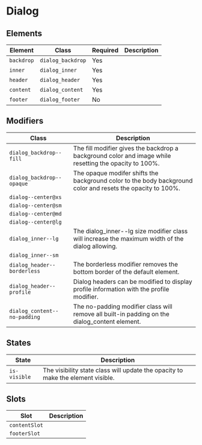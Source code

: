 # Dialog

## Elements

| Element    | Class             | Required | Description |
| ---------- | ----------------- | -------- | ----------- |
| `backdrop` | `dialog_backdrop` | Yes      |             |
| `inner`    | `dialog_inner`    | Yes      |             |
| `header`   | `dialog_header`   | Yes      |             |
| `content`  | `dialog_content`  | Yes      |             |
| `footer`   | `dialog_footer`   | No       |             |

## Modifiers

| Class                        | Description                                                  |
| ---------------------------- | ------------------------------------------------------------ |
| `dialog_backdrop--fill`      | The fill modifier gives the backdrop a background color and image while resetting the opacity to 100%. |
| `dialog_backdrop--opaque`    | The opaque modifer shifts the background color to the body background color and resets the opacity to 100%. |
| `dialog--center@xs`          |                                                              |
| `dialog--center@sm`          |                                                              |
| `dialog--center@md`          |                                                              |
| `dialog--center@lg`          |                                                              |
| `dialog_inner--lg`           | The dialog_inner--lg size modifier class will increase the maximum width of the dialog allowing. |
| `dialog_inner--sm`           |                                                              |
| `dialog_header--borderless`  | The borderless modifier removes the bottom border of the default element. |
| `dialog_header--profile`     | Dialog headers can be modified to display profile information with the profile modifier. |
| `dialog_content--no-padding` | The no-padding modifier class will remove all built-in padding on the dialog_content element. |

## States

| State        | Description                                                  |
| ------------ | ------------------------------------------------------------ |
| `is-visible` | The visibility state class will update the opacity to make the element visible. |

## Slots

| Slot          | Description |
| ------------- | ----------- |
| `contentSlot` |             |
| `footerSlot`  |             |

